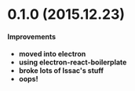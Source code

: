 # 0.1.0 (2015.12.23)

#### Improvements

- **moved into electron**
- **using electron-react-boilerplate**
- **broke lots of Issac's stuff**
- **oops!**
